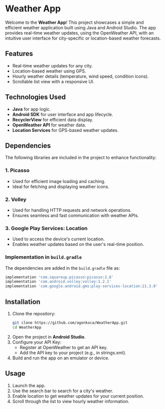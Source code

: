# Weather App

Welcome to the **Weather App**! This project showcases a simple and efficient weather application built using Java and Android Studio. The app provides real-time weather updates, using the OpenWeather API, with an intuitive user interface for city-specific or location-based weather forecasts.

## Features
- Real-time weather updates for any city.
- Location-based weather using GPS.
- Hourly weather details (temperature, wind speed, condition icons).
- Scrollable list view with a responsive UI.

## Technologies Used
- **Java** for app logic.
- **Android SDK** for user interface and app lifecycle.
- **RecyclerView** for efficient data display.
- **OpenWeather API** for weather data.
- **Location Services** for GPS-based weather updates.

## Dependencies

The following libraries are included in the project to enhance functionality:

### 1. **Picasso**
- Used for efficient image loading and caching.
- Ideal for fetching and displaying weather icons.

### 2. **Volley**
- Used for handling HTTP requests and network operations.
- Ensures seamless and fast communication with weather APIs.

### 3. **Google Play Services: Location**
- Used to access the device's current location.
- Enables weather updates based on the user's real-time position.

### Implementation in `build.gradle`
The dependencies are added in the `build.gradle` file as:

```gradle
implementation 'com.squareup.picasso:picasso:2.8'
implementation 'com.android.volley:volley:1.2.1'
implementation 'com.google.android.gms:play-services-location:21.3.0'
```
## Installation

1. Clone the repository:
   ```bash
   git clone https://github.com/agonkoca/WeatherApp.git
   cd WeatherApp
2. Open the project in **Android Studio**.
3. Configure your API Key:
   - Register at OpenWeather to get an API key.
   - Add the API key to your project (e.g., in strings.xml).
4. Build and run the app on an emulator or device.

## Usage
1. Launch the app.
2. Use the search bar to search for a city's weather.
3. Enable location to get weather updates for your current position.
4. Scroll through the list to view hourly weather information.

